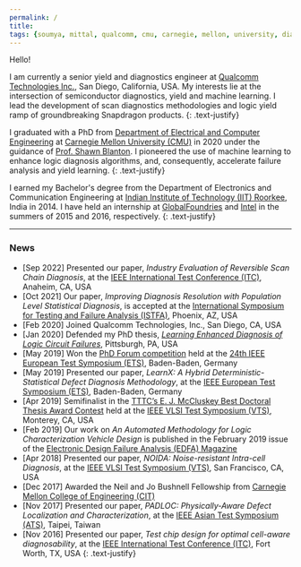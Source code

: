 ```yaml
---
permalink: /
title:
tags: {soumya, mittal, qualcomm, cmu, carnegie, mellon, university, diagnosis, silicon, debug, dft, atpg, yield, failure, pfa, machine learning, failure analysis, iit, graduate, phd, roorkee, intel, globalfoundries}
---
```


Hello!

I am currently a senior yield and diagnostics engineer at [Qualcomm Technologies Inc.](https://www.qualcomm.com/home), San Diego, California, USA. My interests lie at the intersection of semiconductor diagnostics, yield and machine learning.  I lead the development of scan diagnostics methodologies and logic yield ramp of groundbreaking Snapdragon products.
{: .text-justify}

I graduated with a PhD from [Department of Electrical and Computer Engineering](http://www.ece.cmu.edu/) at [Carnegie Mellon University (CMU)](http://www.cmu.edu/) in 2020 under the guidance of [Prof. Shawn Blanton](http://www.ece.cmu.edu/~actl). I pioneered the use of machine learning to enhance logic diagnosis algorithms, and, consequently, accelerate failure analysis and yield learning.
{: .text-justify}

I earned my Bachelor's degree from the Department of Electronics and Communication Engineering at [Indian Institute of Technology (IIT) Roorkee](https://www.iitr.ac.in/), India in 2014. I have held an internship at [GlobalFoundries](https://www.globalfoundries.com/) and [Intel](https://www.intel.com) in the summers of 2015 and 2016, respectively.
{: .text-justify}

---

### News
+ [Sep 2022] Presented our paper, *Industry Evaluation of Reversible Scan Chain Diagnosis*, at the [IEEE International Test Conference (ITC)](http://www.itctestweek.org/), Anaheim, CA, USA
+ [Oct 2021] Our paper, *Improving Diagnosis Resolution with Population Level Statistical Diagnosis*, is accepted at the [International Symposium for Testing and Failure Analysis (ISTFA)](https://www.asminternational.org/web/istfa), Phoenix, AZ, USA
+ [Feb 2020] Joined Qualcomm Technologies, Inc., San Diego, CA, USA
+ [Jan 2020] Defended my PhD thesis, [*Learning Enhanced Diagnosis of Logic Circuit Failures*](https://kilthub.cmu.edu/articles/thesis/Learning_Enhanced_Diagnosis_of_Logic_Circuit_Failures/11962164), Pittsburgh, PA, USA
+ [May 2019] Won the [PhD Forum competition](https://www.testgroup.polito.it/ets19/phd-forum/) held at the [24th IEEE European Test Symposium (ETS)](https://www.testgroup.polito.it/ets19/), Baden-Baden, Germany
+ [May 2019] Presented our paper, *LearnX: A Hybrid Deterministic-Statistical Defect Diagnosis Methodology*, at the [IEEE European Test Symposium (ETS)](https://www.testgroup.polito.it/ets19/), Baden-Baden, Germany
+ [Apr 2019] Semifinalist in the [TTTC’s E. J. McCluskey Best Doctoral Thesis Award Contest](http://tttc-vts.org/public_html/new/2019/doctoral-thesis-award/) held at the [IEEE VLSI Test Symposium (VTS)](http://tttc-vts.org/public_html/new/2019/), Monterey, CA, USA
+ [Feb 2019] Our work on *An Automated Methodology for Logic Characterization Vehicle Design* is published in the February 2019 issue of the [Electronic Design Failure Analysis (EDFA) Magazine](https://www.asminternational.org/web/edfas/news/edfa/-/journal_content/56/10192/36324098/MAGAZINE)
+ [Apr 2018] Presented our paper, *NOIDA: Noise-resistant Intra-cell Diagnosis*, at the [IEEE VLSI Test Symposium (VTS)](http://www.tttc-vts.org/public_html/new/2018/), San Francisco, CA, USA
+ [Dec 2017] Awarded the Neil and Jo Bushnell Fellowship from [Carnegie Mellon College of Engineering (CIT)](https://www.cit.cmu.edu)
+ [Nov 2017] Presented our paper, *PADLOC: Physically-Aware Defect Localization and Characterization*, at the [IEEE Asian Test Symposium (ATS)](http://ares.ee.ncu.edu.tw/ats17/index.php), Taipei, Taiwan
+ [Nov 2016] Presented our paper, *Test chip design for optimal cell-aware diagnosability*, at the [IEEE International Test Conference (ITC)](https://web.archive.org/web/20161207123429/http://www.itctestweek.org/), Fort Worth, TX, USA
{: .text-justify}
